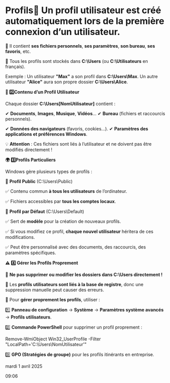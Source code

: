 # Profils📌 Un **profil utilisateur** est créé automatiquement **lors de la première connexion** d’un utilisateur.

📌 Il contient **ses fichiers personnels**, **ses paramètres**, **son bureau**, **ses favoris**, etc.

📌 Tous les profils sont stockés dans **C:\Users** (ou **C:\Utilisateurs** en français).

Exemple : Un utilisateur **"Max"** a son profil dans **C:\Users\Max**. Un autre utilisateur **"Alice"** aura son propre dossier **C:\Users\Alice**.



**📂 2️⃣️Contenu d’un Profil Utilisateur**

Chaque dossier **C:\Users[NomUtilisateur]** contient :

✔ **Documents**, **Images**, **Musique**, **Vidéos**… ✔ **Bureau** (fichiers et raccourcis personnels).

✔ **Données des navigateurs** (favoris, cookies...). ✔ **Paramètres des applications et préférences Windows**.

💡 **Attention** : Ces fichiers sont liés à l’utilisateur et ne doivent pas être modifiés directement !



**🌍 3️⃣️Profils Particuliers**

Windows gère plusieurs types de profils :

🔹 **Profil Public** (C:\Users\Public)

✅ Contenu commun **à tous les utilisateurs** de l’ordinateur.

✅ Fichiers accessibles par **tous les comptes locaux**.

🔹 **Profil par Défaut** (C:\Users\Default)

✅ Sert de **modèle** pour la création de nouveaux profils.

✅ Si vous modifiez ce profil, **chaque nouvel utilisateur** héritera de ces modifications.

✅ Peut être personnalisé avec des documents, des raccourcis, des paramètres spécifiques.



**⚠️ 4️⃣ Gérer les Profils Proprement**

📌 **Ne pas supprimer ou modifier les dossiers dans C:\Users directement !**

📌 Les **profils utilisateurs sont liés à la base de registre**, donc une suppression manuelle peut causer des erreurs.

📌 Pour **gérer proprement les profils**, utiliser :

1️⃣ **Panneau de configuration** → **Système** → **Paramètres système avancés** → **Profils utilisateurs**.

2️⃣ **Commande PowerShell** pour supprimer un profil proprement :

Remove-WmiObject Win32_UserProfile -Filter "LocalPath='C:\Users\NomUtilisateur'"

3️⃣ **GPO (Stratégies de groupe)** pour les profils itinérants en entreprise.

mardi 1 avril 2025

09:06
